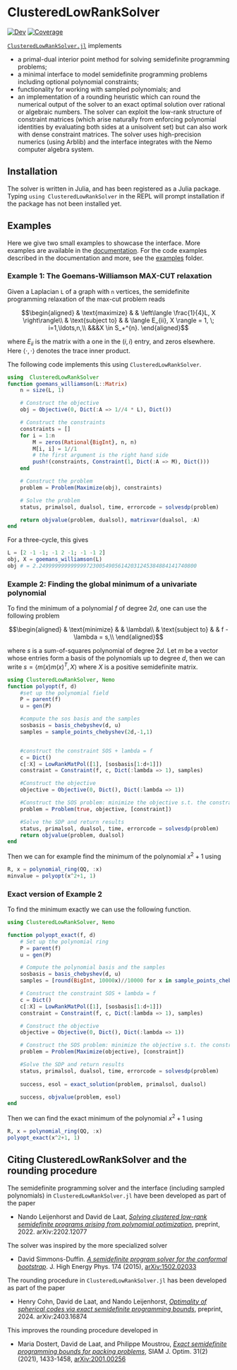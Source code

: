 # ClusteredLowRankSolver

[![Dev](https://img.shields.io/badge/docs-dev-blue.svg)](https://nanleij.github.io/ClusteredLowRankSolver.jl/dev)
[![Coverage](https://codecov.io/gh/nanleij/ClusteredLowRankSolver.jl/branch/main/graph/badge.svg)](https://codecov.io/gh/nanleij/ClusteredLowRankSolver.jl)

[`ClusteredLowRankSolver.jl`](https://github.com/nanleij/ClusteredLowRankSolver.jl) implements 
  - a primal-dual interior point method for solving semidefinite programming problems;
  - a minimal interface to model semidefinite programming problems including optional polynomial constraints; 
  - functionality for working with sampled polynomials; and
  - an implementation of a rounding heuristic which can round the numerical output of the solver to an exact optimal solution over rational or algebraic numbers. 
The solver can exploit the low-rank structure of constraint matrices (which arise naturally from enforcing polynomial identities by evaluating both sides at a unisolvent set) but can also work with dense constraint matrices. The solver uses high-precision numerics (using Arblib) and the interface integrates with the Nemo computer algebra system.

## Installation

The solver is written in Julia, and has been registered as a Julia package. Typing `using ClusteredLowRankSolver` in the REPL will prompt installation if the package has not been installed yet.

## Examples

Here we give two small examples to showcase the interface. More examples are available in the [documentation](https://nanleij.github.io/ClusteredLowRankSolver.jl/dev). For the code examples described in the documentation and more, see the [examples](https://github.com/nanleij/ClusteredLowRankSolver.jl/tree/main/examples) folder.

### Example 1: The Goemans-Williamson MAX-CUT relaxation
Given a Laplacian `L` of a graph with `n` vertices, the semidefinite programming relaxation of the max-cut problem reads
```math
\begin{aligned}
& \text{maximize} & & \left\langle \frac{1}{4}L, X \right\rangle\\
& \text{subject to} & & \langle E_{ii}, X \rangle = 1, \; i=1,\ldots,n,\\
&&&X \in S_+^{n}.
\end{aligned}
```
where $E_{ii}$ is the matrix with a one in the $(i,i)$ entry, and zeros elsewhere. Here $\langle \cdot, \cdot \rangle$ denotes the trace inner product.

The following code implements this using `ClusteredLowRankSolver`.

```julia
using  ClusteredLowRankSolver
function goemans_williamson(L::Matrix)
    n = size(L, 1)

    # Construct the objective
    obj = Objective(0, Dict(:A => 1//4 * L), Dict())

    # Construct the constraints
    constraints = []
    for i = 1:n
        M = zeros(Rational{BigInt}, n, n)
        M[i, i] = 1//1
        # the first argument is the right hand side
        push!(constraints, Constraint(1, Dict(:A => M), Dict()))
    end

    # Construct the problem
    problem = Problem(Maximize(obj), constraints)

    # Solve the problem
    status, primalsol, dualsol, time, errorcode = solvesdp(problem)

    return objvalue(problem, dualsol), matrixvar(dualsol, :A)
end
```

For a three-cycle, this gives
```julia
L = [2 -1 -1; -1 2 -1; -1 -1 2]
obj, X = goemans_williamson(L)
obj # = 2.24999999999999972300549056142031245384884141740800
```

### Example 2: Finding the global minimum of a univariate polynomial
To find the minimum of a polynomial $f$ of degree $2d$, one can use the following problem
```math
\begin{aligned}
& \text{minimize} & & \lambda\\
& \text{subject to} & & f - \lambda = s,\\
\end{aligned}
```
where $s$ is a sum-of-squares polynomial of degree $2d$.
Let $m$ be a vector whose entries form a basis of the polynomials up to degree $d$, then we can write $s = \langle m(x)m(x)^T, X \rangle$ where $X$ is a positive semidefinite matrix.

```julia
using ClusteredLowRankSolver, Nemo
function polyopt(f, d)
    #set up the polynomial field 
    P = parent(f)
    u = gen(P)

    #compute the sos basis and the samples
    sosbasis = basis_chebyshev(d, u)
    samples = sample_points_chebyshev(2d,-1,1) 


    #construct the constraint SOS + lambda = f
    c = Dict()
    c[:X] = LowRankMatPol([1], [sosbasis[1:d+1]])
    constraint = Constraint(f, c, Dict(:lambda => 1), samples)

    #Construct the objective
    objective = Objective(0, Dict(), Dict(:lambda => 1))

    #Construct the SOS problem: minimize the objective s.t. the constraint
    problem = Problem(true, objective, [constraint])

    #Solve the SDP and return results
    status, primalsol, dualsol, time, errorcode = solvesdp(problem)    
    return objvalue(problem, dualsol)
end
```
Then we can for example find the minimum of the polynomial $x^2+1$ using
```julia
R, x = polynomial_ring(QQ, :x)
minvalue = polyopt(x^2+1, 1)
```

### Exact version of Example 2
To find the minimum exactly we can use the following function.
```julia
using ClusteredLowRankSolver, Nemo

function polyopt_exact(f, d)
    # Set up the polynomial ring 
    P = parent(f)
    u = gen(P)

    # Compute the polynomial basis and the samples
    sosbasis = basis_chebyshev(d, u)
    samples = [round(BigInt, 10000x)//10000 for x in sample_points_chebyshev(2d, -1, 1)] 

    # Construct the constraint SOS + lambda = f
    c = Dict()
    c[:X] = LowRankMatPol([1], [sosbasis[1:d+1]])
    constraint = Constraint(f, c, Dict(:lambda => 1), samples)

    # Construct the objective
    objective = Objective(0, Dict(), Dict(:lambda => 1))

    # Construct the SOS problem: minimize the objective s.t. the constraint holds
    problem = Problem(Maximize(objective), [constraint])

    #Solve the SDP and return results
    status, primalsol, dualsol, time, errorcode = solvesdp(problem)    
    
    success, esol = exact_solution(problem, primalsol, dualsol)

    success, objvalue(problem, esol)
end
```
Then we can find the exact minimum of the polynomial $x^2+1$ using
```julia
R, x = polynomial_ring(QQ, :x)
polyopt_exact(x^2+1, 1)
```

## Citing ClusteredLowRankSolver and the rounding procedure
The semidefinite programming solver and the interface (including sampled polynomials) in `ClusteredLowRankSolver.jl` have been developed as part of the paper
 - Nando Leijenhorst and David de Laat, [*Solving clustered low-rank semidefinite programs arising from polynomial optimization*](https://arxiv.org/abs/2202.12077), preprint, 2022. arXiv:2202.12077

The solver was inspired by the more specialized solver
- David Simmons-Duffin. [*A semidefinite program solver for the conformal bootstrap*](https://link.springer.com/article/10.1007/JHEP06(2015)174). J. High Energy Phys. 174 (2015), [arXiv:1502.02033](https://arxiv.org/abs/1502.02033)

The rounding procedure in `ClusteredLowRankSolver.jl` has been developed as part of the paper
 - Henry Cohn, David de Laat, and Nando Leijenhorst, [*Optimality of spherical codes via exact semidefinite programming bounds*](https://arxiv.org/abs/2403.16874), preprint, 2024. arXiv:2403.16874

This improves the rounding procedure developed in
- Maria Dostert, David de Laat, and Philippe Moustrou, [*Exact semidefinite programming bounds for packing problems*](https://epubs.siam.org/doi/10.1137/20M1351692), SIAM J. Optim. 31(2) (2021), 1433-1458, [arXiv:2001.00256](https://arxiv.org/abs/2001.00256)

